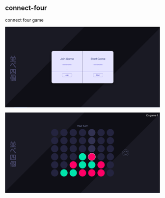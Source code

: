 ## connect-four

connect four game

![screenshot1](screenshot1.png)

![screenshot2](screenshot2.png)